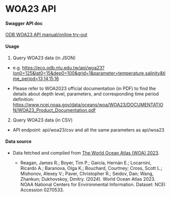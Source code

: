 # WOA23 API

#### Swagger API doc

[ODB WOA23 API manual/online try-out](https://api.odb.ntu.edu.tw/hub/swagger?node=odb_woa23_v1)

#### Usage

1. Query WOA23 data (in JSON)

* e.g. https://eco.odb.ntu.edu.tw/api/woa23?lon0=125&lat0=15&dep0=100&grid=1&parameter=temperature,salinity&time_period=13,14,15,16
   
* Please refer to WOA2023 official documentation (in PDF) to find the details about depth level, parameters, and corresponding time period definition: https://www.ncei.noaa.gov/data/oceans/woa/WOA23/DOCUMENTATION/WOA23_Product_Documentation.pdf
   
2. Query WOA23 data (in CSV)

* API endpoint: api/woa23/csv and all the same parameters as api/woa23

#### Data source

  - Data fetched and compiled from [The World Ocean Atlas (WOA) 2023](https://www.ncei.noaa.gov/products/world-ocean-atlas).
 
       - Reagan, James R.; Boyer, Tim P.; García, Hernán E.; Locarnini, Ricardo A.; Baranova, Olga K.; Bouchard, Courtney; Cross, Scott L.; Mishonov, Alexey V.; Paver, Christopher R.; Seidov, Dan; Wang, Zhankun; Dukhovskoy, Dmitry. (2024). World Ocean Atlas 2023. NOAA National Centers for Environmental Information. Dataset: NCEI Accession 0270533.
